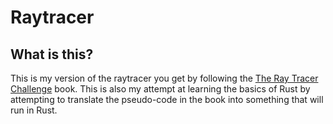 # Raytracer

## What is this?
This is my version of the raytracer you get by following the [The Ray Tracer Challenge](https://pragprog.com/book/jbtracer/the-ray-tracer-challenge) book. This is also my attempt at learning the basics of Rust by attempting to translate the pseudo-code in the book into something that will run in Rust.

